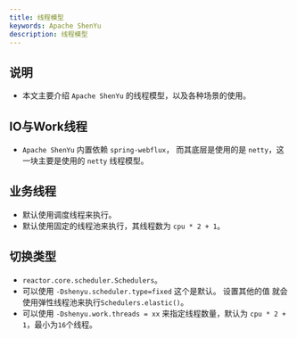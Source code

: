 ```yaml
---
title: 线程模型
keywords: Apache ShenYu
description: 线程模型
---
```


## 说明

* 本文主要介绍 `Apache ShenYu` 的线程模型，以及各种场景的使用。

## IO与Work线程

* `Apache ShenYu` 内置依赖 `spring-webflux`， 而其底层是使用的是 `netty`，这一块主要是使用的 `netty` 线程模型。

## 业务线程

* 默认使用调度线程来执行。
* 默认使用固定的线程池来执行，其线程数为 `cpu * 2 + 1`。

## 切换类型

* `reactor.core.scheduler.Schedulers`。
* 可以使用 `-Dshenyu.scheduler.type=fixed` 这个是默认。 设置其他的值 就会使用弹性线程池来执行`Schedulers.elastic()`。
* 可以使用 `-Dshenyu.work.threads = xx` 来指定线程数量，默认为 `cpu * 2 + 1`，最小为`16`个线程。





